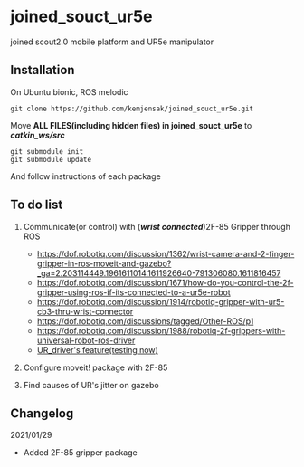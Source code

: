 
# joined_souct_ur5e
joined scout2.0 mobile platform and UR5e manipulator


## Installation
On Ubuntu bionic, ROS melodic 

    git clone https://github.com/kemjensak/joined_souct_ur5e.git
    
Move **ALL FILES(including hidden files) in joined_souct_ur5e** to ***catkin_ws/src***

    git submodule init
    git submodule update


And follow instructions of each package



## To do list

 1. Communicate(or control) with (***wrist connected***)2F-85 Gripper through ROS
	 - https://dof.robotiq.com/discussion/1362/wrist-camera-and-2-finger-gripper-in-ros-moveit-and-gazebo?_ga=2.203114449.1961611014.1611926640-791306080.1611816457
	  - https://dof.robotiq.com/discussion/1671/how-do-you-control-the-2f-gripper-using-ros-if-its-connected-to-a-ur5e-robot
	  - https://dof.robotiq.com/discussion/1914/robotiq-gripper-with-ur5-cb3-thru-wrist-connector
	   - https://dof.robotiq.com/discussions/tagged/Other-ROS/p1
	   - https://dof.robotiq.com/discussion/1988/robotiq-2f-grippers-with-universal-robot-ros-driver
	   - [UR_driver's feature(testing now)](https://github.com/kemjensak/joined_souct_ur5e/blob/master/Universal_Robots_ROS_Driver/ur_robot_driver/doc/setup_tool_communication.md)

 2. Configure moveit! package with 2F-85
 3. Find causes of UR's jitter on gazebo



       
 

## Changelog
2021/01/29
 -  Added 2F-85 gripper package
